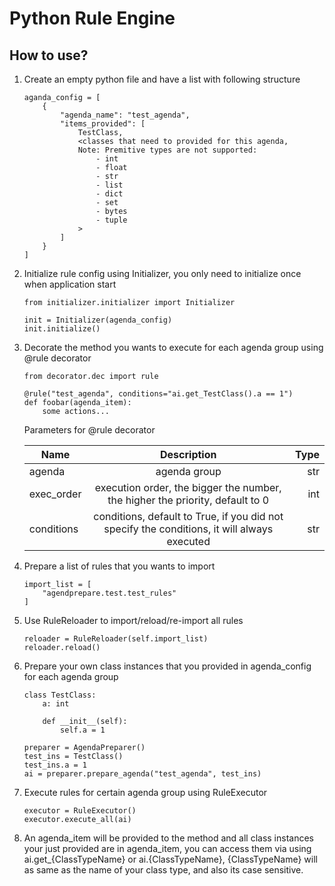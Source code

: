 # Python Rule Engine
## How to use?
1. Create an empty python file and have a list with following structure
    ```
    aganda_config = [
        {
            "agenda_name": "test_agenda",
            "items_provided": [
                TestClass,
                <classes that need to provided for this agenda,
                Note: Premitive types are not supported:
                    - int
                    - float
                    - str
                    - list
                    - dict
                    - set
                    - bytes
                    - tuple
                >
            ]
        }
    ]
    ```
2. Initialize rule config using Initializer, you only need to initialize once when application start
    ```
    from initializer.initializer import Initializer
    
    init = Initializer(agenda_config)
    init.initialize()
    ```
3. Decorate the method you wants to execute for each agenda group using @rule decorator
    ```
    from decorator.dec import rule

    @rule("test_agenda", conditions="ai.get_TestClass().a == 1")
    def foobar(agenda_item):
        some actions...
    ```    
    Parameters for @rule decorator
    
    | Name          | Description     | Type  |
    | ------------- |:---------------:| -----:|
    | agenda        | agenda group    |   str |
    | exec_order    | execution order, the bigger the number, the higher the priority, default to 0|   int |
    | conditions    | conditions, default to True, if you did not specify the conditions, it will always executed|    str |
 4. Prepare a list of rules that you wants to import
    ```
    import_list = [
        "agendprepare.test.test_rules"
    ]
    ```
 5. Use RuleReloader to import/reload/re-import all rules
    ```
    reloader = RuleReloader(self.import_list)
    reloader.reload()
    ```
 6. Prepare your own class instances that you provided in agenda_config for each agenda group
    ```
    class TestClass: 
        a: int
        
        def __init__(self):
            self.a = 1
    ```
    ```
    preparer = AgendaPreparer()
    test_ins = TestClass()
    test_ins.a = 1
    ai = preparer.prepare_agenda("test_agenda", test_ins)
    ```
 7. Execute rules for certain agenda group using RuleExecutor
    ```
    executor = RuleExecutor()
    executor.execute_all(ai)
    ```
 8. An agenda_item will be provided to the method and all class instances your just provided are in agenda_item,
you can access them via using ai.get_{ClassTypeName} or ai.{ClassTypeName}, {ClassTypeName} will as same as the name of your class type, 
and also its case sensitive.
